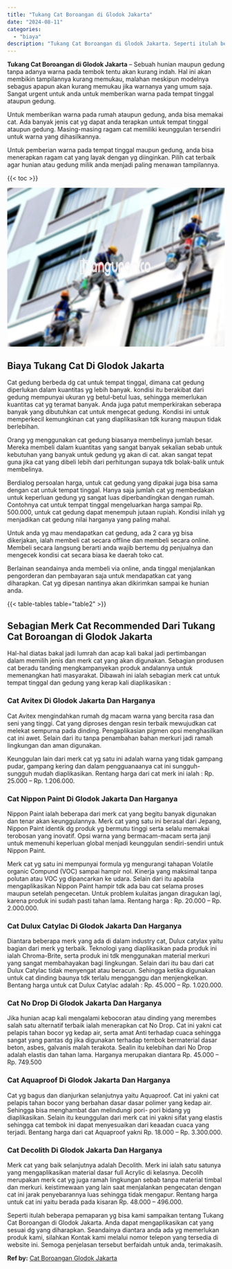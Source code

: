 ```yaml
---
title: "Tukang Cat Boroangan di Glodok Jakarta"
date: "2024-08-11"
categories: 
  - "biaya"
description: "Tukang Cat Boroangan di Glodok Jakarta. Seperti itulah beberapa pemaparan yg bisa kami sampaikan tentang Tukang Cat Boroangan di Glodok Jakarta. Anda dapat m..."
---
```


**Tukang Cat Boroangan di Glodok Jakarta** – Sebuah hunian maupun gedung tanpa adanya warna pada tembok tentu akan kurang indah. Hal ini akan membikin tampilannya kurang memukau, malahan meskipun modelnya sebagus apapun akan kurang memukau jika warnanya yang umum saja. Sangat urgent untuk anda untuk memberikan warna pada tempat tinggal ataupun gedung.

Untuk memberikan warna pada rumah ataupun gedung, anda bisa memakai cat. Ada banyak jenis cat yg dapat anda terapkan untuk tempat tinggal ataupun gedung. Masing-masing ragam cat memiliki keunggulan tersendiri untuk warna yang dihasilkannya.

Untuk pemberian warna pada tempat tinggal maupun gedung, anda bisa menerapkan ragam cat yang layak dengan yg diinginkan. Pilih cat terbaik agar hunian atau gedung milik anda menjadi paling menawan tampilannya.

{{< toc >}}

![Tukang Cat Boroangan di Glodok Jakarta](/images/jasa-cat-murah07.png)

## Biaya Tukang Cat Di Glodok Jakarta

Cat gedung berbeda dg cat untuk tempat tinggal, dimana cat gedung diperlukan dalam kuantitas yg lebih banyak. kondisi itu berakibat dari gedung mempunyai ukuran yg betul-betul luas, sehingga memerlukan kuantitas cat yg teramat banyak. Anda juga patut memperkirakan seberapa banyak yang dibutuhkan cat untuk mengecat gedung. Kondisi ini untuk memperkecil kemungkinan cat yang diaplikasikan tdk kurang maupun tidak berlebihan.

Orang yg menggunakan cat gedung biasanya membelinya jumlah besar. Mereka membeli dalam kuantitas yang sangat banyak sekalian sebab untuk kebutuhan yang banyak untuk gedung yg akan di cat. akan sangat tepat guna jika cat yang dibeli lebih dari perhitungan supaya tdk bolak-balik untuk membelinya.

Berdialog persoalan harga, untuk cat gedung yang dipakai juga bisa sama dengan cat untuk tempat tinggal. Hanya saja jumlah cat yg membedakan untuk keperluan gedung yg sangat luas diperbandingkan dengan rumah. Contohnya cat untuk tempat tinggal mengeluarkan harga sampai Rp. 500.000, untuk cat gedung dapat menempuh jutaan rupiah. Kondisi inilah yg menjadikan cat gedung nilai harganya yang paling mahal.

Untuk anda yg mau mendapatkan cat gedung, ada 2 cara yg bisa dikerjakan, ialah membeli cat secara offline dan membeli secara online. Membeli secara langsung berarti anda wajib bertemu dg penjualnya dan mengecek kondisi cat secara biasa ke daerah toko cat.

Berlainan seandainya anda membeli via online, anda tinggal menjalankan pengorderan dan pembayaran saja untuk mendapatkan cat yang diharapkan. Cat yg dipesan nantinya akan dikirimkan sampai ke hunian anda.

{{< table-tables table="table2" >}}

## Sebagian Merk Cat Recommended Dari Tukang Cat Boroangan di Glodok Jakarta

Hal-hal diatas bakal jadi lumrah dan acap kali bakal jadi pertimbangan dalam memilih jenis dan merk cat yang akan digunakan. Sebagian produsen cat beradu tanding mengkampanyekan produk andalannya untuk memenangkan hati masyarakat. Dibawah ini ialah sebagian merk cat untuk tempat tinggal dan gedung yang kerap kali diaplikasikan :

### Cat Avitex Di Glodok Jakarta Dan Harganya

Cat Avitex mengindahkan rumah dg macam warna yang bercita rasa dan seni yang tinggi. Cat yang diproses dengan resin terbaik mewujudkan cat melekat sempurna pada dinding. Pengaplikasian pigmen opsi menghasilkan cat ini awet. Selain dari itu tanpa penambahan bahan merkuri jadi ramah lingkungan dan aman digunakan.

Keunggulan lain dari merk cat yg satu ini adalah warna yang tidak gampang pudar, gampang kering dan dalam pengguanaanya cat ini sungguh-sungguh mudah diaplikasikan. Rentang harga dari cat merk ini ialah : Rp. 25.000 – Rp. 1.206.000.

### Cat Nippon Paint Di Glodok Jakarta Dan Harganya

Nippon Paint ialah beberapa dari merk cat yang begitu banyak digunakan dan tenar akan keunggulannya. Merk cat yang satu ini berasal dari Jepang, Nippon Paint identik dg produk yg bermutu tinggi serta selalu memakai terobosan yang inovatif. Opsi warna yang bermacam-macam serta janji untuk memenuhi keperluan global menjadi keunggulan sendiri-sendiri untuk Nippon Paint.

Merk cat yg satu ini mempunyai formula yg mengurangi tahapan Volatile organic Compund (VOC) sampai hampir nol. Kinerja yang maksimal tanpa polutan atau VOC yg dipancarkan ke udara. Selain dari itu apabila mengaplikasikan Nippon Paint hampir tdk ada bau cat selama proses maupun setelah pengecetan. Untuk problem kulaitas jangan diragukan lagi, karena produk ini sudah pasti tahan lama. Rentang harga : Rp. 20.000 – Rp. 2.000.000.

### Cat Dulux Catylac Di Glodok Jakarta Dan Harganya

Diantara beberapa merk yang ada di dalam industry cat, Dulux catylax yaitu bagian dari merk yg terbaik. Teknologi yang diaplikasikan pada produk ini ialah Chroma-Brite, serta produk ini tdk menggunakan material merkuri yang sangat membahayakan bagi lingkungan. Selain dari itu bau dari cat Dulux Catylac tidak menyengat atau beracun. Sehingga ketika digunakan untuk cat dinding baunya tdk terlalu mengganggu dan menjengkelkan. Bentang harga untuk cat Dulux Catylac adalah : Rp. 45.000 – Rp. 1.020.000.

### Cat No Drop Di Glodok Jakarta Dan Harganya

Jika hunian acap kali mengalami kebocoran atau dinding yang merembes salah satu alternatif terbaik ialah menerapkan cat No Drop. Cat ini yakni cat pelapis tahan bocor yg kedap air, serta amat Anti terhadap cuaca sehingga sangat yang pantas dg jika digunakan terhadap tembok bermaterial dasar beton, asbes, galvanis malah terakota. Sealin itu kelebihan dari No Drop adalah elastis dan tahan lama. Harganya merupakan diantara Rp. 45.000 – Rp. 749.500

### Cat Aquaproof Di Glodok Jakarta Dan Harganya

Cat yg bagus dan dianjurkan selanjutnya yaitu Aquaproof. Cat ini yakni cat pelapis tahan bocor yang berbahan dasar dasar polimer yang kedap air. Sehingga bisa menghambat dan melindungi pori- pori bidang yg diaplikasikan. Selain itu keunggulan dari merk cat ini yakni sifat yang elastis sehingga cat tembok ini dapat menyesuaikan dari keaadan cuaca yang terjadi. Bentang harga dari cat Aquaproof yakni Rp. 18.000 – Rp. 3.300.000.

### Cat Decolith Di Glodok Jakarta Dan Harganya

Merk cat yang baik selanjutnya adalah Decolith. Merk ini ialah satu satunya yang mengaplikasikan material dasar full Acrylic di kelasnya. Decolih merupakan merk cat yg juga ramah lingkungan sebab tanpa material timbal dan merkuri. keistimewaan yang lain saat menjalankan pengecatan dengan cat ini jarak penyebarannya luas sehingga tidak mengapur. Rentang harga untuk cat ini yaitu berada pada kisaran Rp. 48.000 – 496.000.

Seperti itulah beberapa pemaparan yg bisa kami sampaikan tentang Tukang Cat Boroangan di Glodok Jakarta. Anda dapat mengaplikasikan cat yang sesuai dg yang diharapkan. Seandainya diantara anda ada yg memerlukan produk kami, silahkan Kontak kami melalui nomor telepon yang tersedia di website ini. Semoga penjelasan tersebut berfaidah untuk anda, terimakasih.

**Ref by:** [Cat Boroangan Glodok Jakarta](https://id.wikipedia.org/wiki/Cat)
